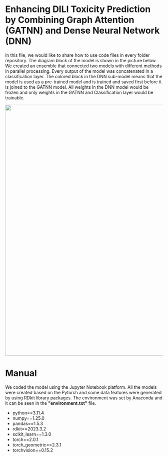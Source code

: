 # Enhancing DILI Toxicity Prediction by Combining Graph Attention (GATNN) and Dense Neural Network (DNN)

In this file, we would like to share how to use code files in every folder repository. The diagram block of the model is shown in the picture below.
We created an ensemble that connected two models with different methods in parallel processing. Every output of the model was concatenated in a classification layer.
The colored block in the DNN sub-model means that the model is used as a pre-trained model and is trained and saved first before it is joined to the GATNN model. All weights in the DNN model 
would be frozen and only weights in the GATNN and Classification layer would be trainable. 

<img src="https://github.com/user-attachments/assets/59c50365-91ac-426e-8ffe-473c2dd5128a" width="800" />

# Manual 
We coded the model using the Jupyter Notebook platform. All the models were created based on the Pytorch and some data features were generated by using RDkit library packages. 
The environment was set by Anaconda and it can be seen in the **"environment.txt"** file. 
 - python==3.11.4
 - numpy==1.25.0
 - pandas==1.5.3
 - rdkit==2023.3.2
 - scikit_learn==1.3.0
 - torch==2.0.1
 - torch_geometric==2.3.1
 - torchvision==0.15.2

